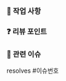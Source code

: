<!-- 제목은 `[#이슈번호] 제목` 으로 작성한다. ex) [#8] 결제 기능 -->

### 🌱 작업 사항

### ❓ 리뷰 포인트

<!-- ex) query가 너무 많이 나가는 것 같아요 -->
<!-- ex) service 로직 너무 뚱뚱해요 -->
<!-- ex) 테스트 어떤가요. -->

### 🦄 관련 이슈

resolves #이슈번호 <!-- pr이 머지되면 이슈가 자동으로 close되게 합니다. 만약 자동 close를 하지 않고 이슈만 링크한다면 resolves를 삭제한다.-->
